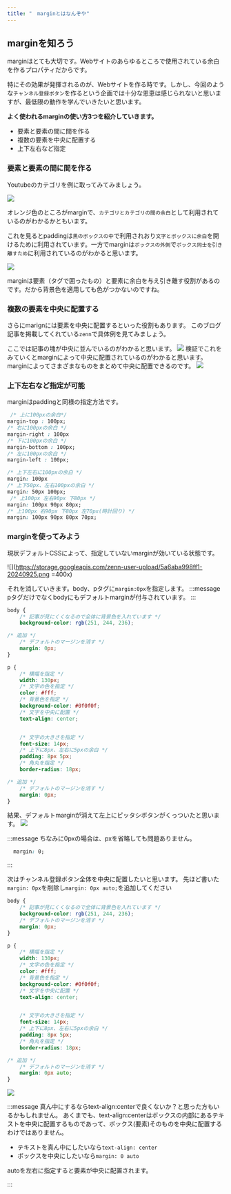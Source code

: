 ```yaml
---
title: "　marginとはなんぞや"
---
```


## marginを知ろう

marginはとても大切です。Webサイトのあらゆるところで使用されている余白を作るプロパティだからです。

特にその効果が発揮されるのが、Webサイトを作る時です。しかし、今回のような`チャンネル登録ボタン`を作るという企画では十分な恩恵は感じられないと思いますが、最低限の動作を学んでいきたいと思います。

**よく使われるmarginの使い方3つを紹介していきます。**

* 要素と要素の間に間を作る
* 複数の要素を中央に配置する
* 上下左右など指定

### 要素と要素の間に間を作る

Youtubeのカテゴリを例に取ってみてみましょう。

![](https://storage.googleapis.com/zenn-user-upload/22caed728a17-20240927.png)

オレンジ色のところがmarginで、`カテゴリとカテゴリの間の余白`として利用されているのがわかるかともいます。

これを見るとpaddingは`黒のボックスの中`で利用されおり`文字とボックスに余白`を開けるために利用されています。一方でmarginは`ボックスの外側`で`ボックス同士を引き離すため`に利用されているのがわかると思います。

![](https://storage.googleapis.com/zenn-user-upload/c7293a54fda5-20240929.png)

marginは要素（タグで囲ったもの）と要素に余白を与え引き離す役割があるのです。だから背景色を適用しても色がつかないのですね。

### 複数の要素を中央に配置する

さらにmarignには要素を中央に配置するといった役割もあります。
このブログ記事を掲載してくれている`zenn`で具体例を見てみましょう。

ここでは記事の塊が中央に並んでいるのがわかると思います。
![](https://storage.googleapis.com/zenn-user-upload/5048fdc0ccd2-20240929.png)
検証でこれをみていくとmarginによって中央に配置されているのがわかると思います。marginによってさまざまなものをまとめて中央に配置できるのです。
![](https://storage.googleapis.com/zenn-user-upload/2d0cec884b90-20240927.png)

### 上下左右など指定が可能

marginはpaddingと同様の指定方法です。

```css:example.css
 /* 上に100pxの余白*/
margin-top : 100px;
/* 右に100pxの余白 */
margin-right : 100px
/* 下に100pxの余白 */
margin-bottom : 100px;
/* 左に100pxの余白 */
margin-left : 100px;

/* 上下左右に100pxの余白 */
margin: 100px
/* 上下50px、左右100pxの余白 */
margin: 50px 100px;
 /* 上100px 左右90px 下80px */
margin: 100px 90px 80px;
/* 上100px 右90px 下80px 左70px(時計回り) */
margin: 100px 90px 80px 70px;
```

### marginを使ってみよう

現状デフォルトCSSによって、指定していないmarginが効いている状態です。

![](<https://storage.googleapis.com/zenn-user-upload/5a6aba998ff1-20240925.png> =400x)

それを消していきます。body、pタグに`margin:0px`を指定します。
:::message
pタグだけでなくbodyにもデフォルトmarginが付与されています。
:::

```css:style.css
body {
    /* 記事が見にくくなるので全体に背景色を入れています */
    background-color: rgb(251, 244, 236);

/* 追加 */
    /* デフォルトのマージンを消す */
    margin: 0px;
}

p {
    /* 横幅を指定 */
    width: 130px;
    /* 文字の色を指定 */
    color: #fff;
    /* 背景色を指定 */
    background-color: #0f0f0f;
    /* 文字を中央に配置 */
    text-align: center;


    /* 文字の大きさを指定 */
    font-size: 14px;
    /* 上下に8px、左右に5pxの余白 */
    padding: 8px 5px;
    /* 角丸を指定 */
    border-radius: 18px;

/* 追加 */    
    /* デフォルトのマージンを消す */
    margin: 0px;
}
```

結果、デフォルトmarginが消えて左上にピッタシボタンがくっついたと思います。
![](https://storage.googleapis.com/zenn-user-upload/1cd3c8f3ca05-20240925.png)

:::message
ちなみに0pxの場合は、pxを省略しても問題ありません。

```css:example.css
  margin: 0;
```

:::

次はチャンネル登録ボタン全体を中央に配置したいと思います。
先ほど書いた`margin: 0px`を削除し`margin: 0px auto;`を追加してください

```css:style.css
body {
    /* 記事が見にくくなるので全体に背景色を入れています */
    background-color: rgb(251, 244, 236);
    /* デフォルトのマージンを消す */
    margin: 0px;
}

p {
    /* 横幅を指定 */
    width: 130px;
    /* 文字の色を指定 */
    color: #fff;
    /* 背景色を指定 */
    background-color: #0f0f0f;
    /* 文字を中央に配置 */
    text-align: center;


    /* 文字の大きさを指定 */
    font-size: 14px;
    /* 上下に8px、左右に5pxの余白 */
    padding: 8px 5px;
    /* 角丸を指定 */
    border-radius: 18px;

/* 追加 */    
    /* デフォルトのマージンを消す */
    margin: 0px auto;
}
```

![](https://storage.googleapis.com/zenn-user-upload/b71da779945e-20241001.png)

:::message
真ん中にするならtext-align:centerで良くないか？と思った方もいるかもしれません。
あくまでも、text-align:centerはボックスの内部にあるテキストを中央に配置するものであって、ボックス(要素)そのものを中央に配置するわけではありません。

* テキストを真ん中にしたいなら`text-align: center`
* ボックスを中央にしたいなら`margin: 0 auto`

autoを左右に指定すると要素が中央に配置されます。

:::
